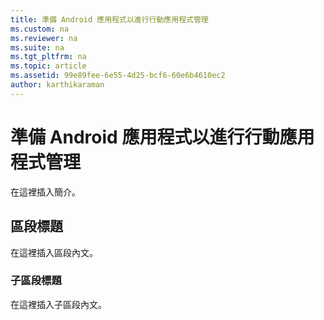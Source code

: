 ```yaml
---
title: 準備 Android 應用程式以進行行動應用程式管理
ms.custom: na
ms.reviewer: na
ms.suite: na
ms.tgt_pltfrm: na
ms.topic: article
ms.assetid: 99e89fee-6e55-4d25-bcf6-60e6b4610ec2
author: karthikaraman
---
```

# 準備 Android 應用程式以進行行動應用程式管理
在這裡插入簡介。

## 區段標題
在這裡插入區段內文。

### 子區段標題
在這裡插入子區段內文。



<!--HONumber=Apr16_HO4-->


